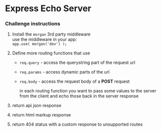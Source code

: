 
# Express Echo Server

### Challenge instructions

1. Install the `morgan` 3rd party middleware  
use the middleware in your app:  
         `app.use( morgan('dev') );`

2.  Define more routing functions that use
    - `req.query` - access the querystring part of the request url
    - `req.params` - access dynamic parts of the url
    - `req.body` - access the request body of a **POST** request
        
        in each routing function you want to pass some values to the server from the client
        and echo those back in the server response

3. return api json response
4. return html markup response
5. return 404 status with a custom response to unsupported routes
